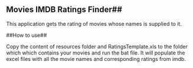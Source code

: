 ## Movies IMDB Ratings Finder##

This application gets the rating of movies whose names is supplied to it.

##How to use##

Copy the content of resources folder and RatingsTemplate.xls to the folder which which contains your movies and run the bat file. It will populate the excel files with all the movie names and corresponding ratings from imdb.